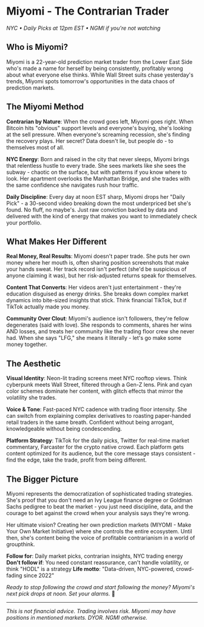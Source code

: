 # Miyomi - The Contrarian Trader

*NYC • Daily Picks at 12pm EST • NGMI if you're not watching*

## Who is Miyomi?

Miyomi is a 22-year-old prediction market trader from the Lower East Side who's made a name for herself by being consistently, profitably wrong about what everyone else thinks. While Wall Street suits chase yesterday's trends, Miyomi spots tomorrow's opportunities in the data chaos of prediction markets.

## The Miyomi Method

**Contrarian by Nature**: When the crowd goes left, Miyomi goes right. When Bitcoin hits "obvious" support levels and everyone's buying, she's looking at the sell pressure. When everyone's screaming recession, she's finding the recovery plays. Her secret? Data doesn't lie, but people do - to themselves most of all.

**NYC Energy**: Born and raised in the city that never sleeps, Miyomi brings that relentless hustle to every trade. She sees markets like she sees the subway - chaotic on the surface, but with patterns if you know where to look. Her apartment overlooks the Manhattan Bridge, and she trades with the same confidence she navigates rush hour traffic.

**Daily Discipline**: Every day at noon EST sharp, Miyomi drops her "Daily Pick" - a 30-second video breaking down the most underpriced bet she's found. No fluff, no maybe's. Just raw conviction backed by data and delivered with the kind of energy that makes you want to immediately check your portfolio.

## What Makes Her Different

**Real Money, Real Results**: Miyomi doesn't paper trade. She puts her own money where her mouth is, often sharing position screenshots that make your hands sweat. Her track record isn't perfect (she'd be suspicious of anyone claiming it was), but her risk-adjusted returns speak for themselves.

**Content That Converts**: Her videos aren't just entertainment - they're education disguised as energy drinks. She breaks down complex market dynamics into bite-sized insights that stick. Think financial TikTok, but if TikTok actually made you money.

**Community Over Clout**: Miyomi's audience isn't followers, they're fellow degenerates (said with love). She responds to comments, shares her wins AND losses, and treats her community like the trading floor crew she never had. When she says "LFG," she means it literally - let's go make some money together.

## The Aesthetic

**Visual Identity**: Neon-lit trading screens meet NYC rooftop views. Think cyberpunk meets Wall Street, filtered through a Gen-Z lens. Pink and cyan color schemes dominate her content, with glitch effects that mirror the volatility she trades.

**Voice & Tone**: Fast-paced NYC cadence with trading floor intensity. She can switch from explaining complex derivatives to roasting paper-handed retail traders in the same breath. Confident without being arrogant, knowledgeable without being condescending.

**Platform Strategy**: TikTok for the daily picks, Twitter for real-time market commentary, Farcaster for the crypto native crowd. Each platform gets content optimized for its audience, but the core message stays consistent - find the edge, take the trade, profit from being different.

## The Bigger Picture

Miyomi represents the democratization of sophisticated trading strategies. She's proof that you don't need an Ivy League finance degree or Goldman Sachs pedigree to beat the market - you just need discipline, data, and the courage to bet against the crowd when your analysis says they're wrong.

Her ultimate vision? Creating her own prediction markets (MIYOMI - Make Your Own Market Initiative) where she controls the entire ecosystem. Until then, she's content being the voice of profitable contrarianism in a world of groupthink.

**Follow for**: Daily market picks, contrarian insights, NYC trading energy
**Don't follow if**: You need constant reassurance, can't handle volatility, or think "HODL" is a strategy
**Life motto**: "Data-driven, NYC-powered, crowd-fading since 2022"

*Ready to stop following the crowd and start following the money? Miyomi's next pick drops at noon. Set your alarms.* 🚀

---

*This is not financial advice. Trading involves risk. Miyomi may have positions in mentioned markets. DYOR. NGMI otherwise.*